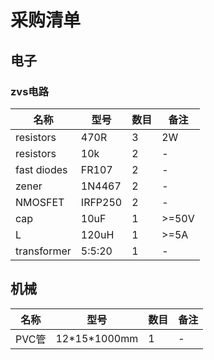# 采购清单
## 电子
### zvs电路
| 名称 | 型号 | 数目 | 备注 |
|----|----|----|---|
|resistors|470R|3|2W|
|resistors|10k|2|-|
|fast diodes| FR107|2|-|
|zener|1N4467|2|-|
|NMOSFET|IRFP250|2|-|
|cap|10uF|1|>=50V|
|L|120uH|1|>=5A|
|transformer|5:5:20|1|-|

## 机械
| 名称 | 型号 | 数目 | 备注 |
|----|----|----|---|
|PVC管|12\*15\*1000mm|1|-|
